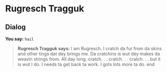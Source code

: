 # Rugresch Tragguk


## Dialog

**You say:** `hail`



>**Rugresch Tragguk says:** I am Rugresch.  I cratch da fur from da skins and other tings dat dey brings me.  Da cratchins is wut dey makes da weavin strings from.  All day long. cratch. . . cratch. . . cratch. . . but it is wut I do.  I needs ta get back ta work.  I gots lots more ta do.
end
